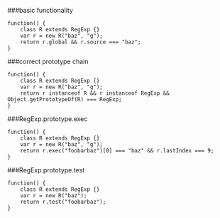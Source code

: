 ###basic functionality
          
```
function() {
    class R extends RegExp {}
    var r = new R("baz", "g");
    return r.global && r.source === "baz";
}
```
###correct prototype chain
          
```
function() {
    class R extends RegExp {}
    var r = new R("baz", "g");
    return r instanceof R && r instanceof RegExp && Object.getPrototypeOf(R) === RegExp;
}
```
###RegExp.prototype.exec
          
```
function() {
    class R extends RegExp {}
    var r = new R("baz", "g");
    return r.exec("foobarbaz")[0] === "baz" && r.lastIndex === 9;
}
```
###RegExp.prototype.test
          
```
function() {
    class R extends RegExp {}
    var r = new R("baz");
    return r.test("foobarbaz");
}
```
